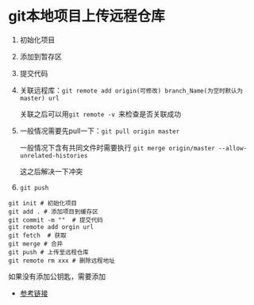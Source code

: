 # git本地项目上传远程仓库

1. 初始化项目

2. 添加到暂存区

3. 提交代码

4. 关联远程库：`git remote add origin(可修改) branch_Name(为空时默认为master) url`

	关联之后可以用`git remote -v `来检查是否关联成功

5. 一般情况需要先pull一下：`git pull origin master`

	一般情况下含有共同文件时需要执行 `git merge origin/master --allow-unrelated-histories`

	这之后解决一下冲突

6. `git push`

```shell
git init # 初始化项目
git add . # 添加项目到缓存区
git commit -m ""  # 提交代码
git remote add orgin url
git fetch  # 获取
git merge # 合并
git push # 上传至远程仓库
git remote rm xxx # 删除远程地址
```

如果没有添加公钥匙，需要添加

- [参考链接](https://www.runoob.com/git/git-remote-repo.html)







